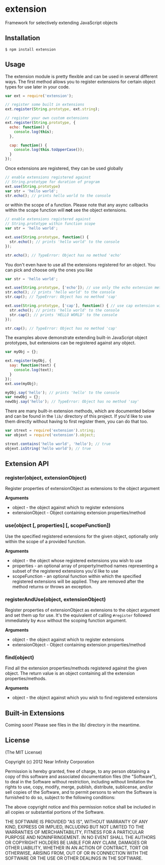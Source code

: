 # extension

Framework for selectively extending JavaScript objects

## Installation

    $ npm install extension

## Usage

The extension module is pretty flexible and can be used in several different ways. The first method allows you to register extensions for certain object types for use later in your code.

```javascript
var ext = require('extension');

// register some built in extensions
ext.register(String.prototype, ext.string);

// register your own custom extensions
ext.register(String.prototype, {
  echo: function() {
	console.log(this);
  },

  cap: function() {
	console.log(this.toUpperCase());
  }
});
```

Once extensions are registered, they can be used globally

```javascript
// enable extensions registered against 
// String.prototype for duration of program
ext.use(String.prototype)
var str = 'hello world';
str.echo(); // prints hello world to the console
```

or within the scope of a function. Please note that any async callbacks within the scope function will **not** see the object extensions.

```javascript
// enable extensions registered against 
// String.prototype within function scope
var str = 'hello world';

ext.use(String.prototype, function() {
  str.echo(); // prints 'hello world' to the console
});

str.echo(); // TypeError: Object has no method 'echo'
```

You don't even have to use all the extensions registered for an object. You can pick and choose only the ones you like

```javascript
var str = 'hello world';

ext.use(String.prototype, ['echo']); // use only the echo extension method
str.echo(); // prints 'hello world' to the console
str.cap(); // TypeError: Object has no method 'cap'

ext.use(String.prototype, ['cap'], function() { // use cap extension within function scope
  str.echo(); // prints 'hello world' to the console
  str.cap(); // prints 'HELLO WORLD' to the console
});

str.cap(); // TypeError: Object has no method 'cap'
```

The examples above demonstrate extending built-in JavaScript object prototypes, but extensions can be registered against any object.

```javascript
var myObj = {};

ext.register(myObj, {
  say: function(text) {
	console.log(text);
  }
});
ext.use(myObj);

myObj.say('hello'); // prints 'hello' to the console
var newObj = {};
newObj.say('hello'); // TypeError: Object has no method 'say'
```

There are many built-in extension methods, which are documented below and can be found in the `lib/` directory of this project. If you'd like to use them directly without having to first register them, you can do that too.

```javascript
var strext = require('extension').string;
var objext = require('extension').object;

strext.contains('hello world', 'hello'); // true
objext.isString('hello world'); // true
```

## Extension API

### register(object, extensionObject)

Register properties of extensionObject as extensions to the object argument

__Arguments__

* object - the object against which to register extensions
* extensionObject - Object containing extension properties/method

### use(object [, properties] [, scopeFunction])

Use the specified registered extensions for the given object, optionally only within the scope of a provided function.

__Arguments__

* object - the object whose registered extensions you wish to use
* properties - an optional array of property/method names representing a subset of the registered extensions you'd like to use
* scopeFunction - an optional function within which the specified registered extensions will be applied. They are removed after the method returns or throws an exception.

### registerAndUse(object, extensionObject)

Register properties of extensionObject as extensions to the object argument and set them up for use. It's the equivalent of calling `#register` followed immediately by `#use` without the scoping function argument.

__Arguments__

* object - the object against which to register extensions
* extensionObject - Object containing extension properties/method

### find(object)

Find all the extension properties/methods registered against the given object. The return value is an object containing all the extension properties/methods.

__Arguments__

* object - the object against which you wish to find registered extensions


## Built-in Extensions

Coming soon! Please see files in the lib/ directory in the meantime.

## License

(The MIT License)

Copyright (c) 2012 Near Infinity Corporation

Permission is hereby granted, free of charge, to any person obtaining
a copy of this software and associated documentation files (the
"Software"), to deal in the Software without restriction, including
without limitation the rights to use, copy, modify, merge, publish,
distribute, sublicense, and/or sell copies of the Software, and to
permit persons to whom the Software is furnished to do so, subject to
the following conditions:

The above copyright notice and this permission notice shall be
included in all copies or substantial portions of the Software.

THE SOFTWARE IS PROVIDED "AS IS", WITHOUT WARRANTY OF ANY KIND,
EXPRESS OR IMPLIED, INCLUDING BUT NOT LIMITED TO THE WARRANTIES OF
MERCHANTABILITY, FITNESS FOR A PARTICULAR PURPOSE AND
NONINFRINGEMENT. IN NO EVENT SHALL THE AUTHORS OR COPYRIGHT HOLDERS BE
LIABLE FOR ANY CLAIM, DAMAGES OR OTHER LIABILITY, WHETHER IN AN ACTION
OF CONTRACT, TORT OR OTHERWISE, ARISING FROM, OUT OF OR IN CONNECTION
WITH THE SOFTWARE OR THE USE OR OTHER DEALINGS IN THE SOFTWARE.

